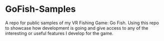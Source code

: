 # GoFish-Samples
A repo for public samples of my VR Fishing Game: Go Fish. Using this repo to showcase how development is going and give access to any of the interesting or useful features I develop for the game.

